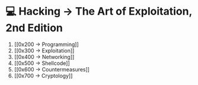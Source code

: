 # 💻  Hacking -> The Art of Exploitation, 2nd Edition

1. [[0x200 -> Programming]]
2. [[0x300 -> Exploitation]]
3. [[0x400 -> Networking]]
4. [[0x500 -> Shellcode]]
5. [[0x600 -> Countermeasures]]
6. [[0x700 -> Cryptology]]
